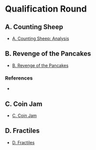 # Qualification Round

## A. Counting Sheep
* [A. Counting Sheep: Analysis](https://code.google.com/codejam/contest/6254486/dashboard#s=a&a=0)



## B. Revenge of the Pancakes
* [B. Revenge of the Pancakes](https://code.google.com/codejam/contest/6254486/dashboard#s=p1)

### References
* [](https://www.acmicpc.net/board/view/6266)

## C. Coin Jam
* [C. Coin Jam](https://code.google.com/codejam/contest/6254486/dashboard#s=p2)

## D. Fractiles
* [D. Fractiles](https://code.google.com/codejam/contest/6254486/dashboard#s=p3)